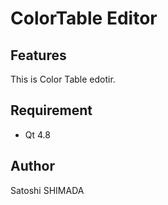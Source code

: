 # ColorTable Editor

## Features
This is Color Table edotir.

## Requirement
* Qt 4.8

## Author
Satoshi SHIMADA

